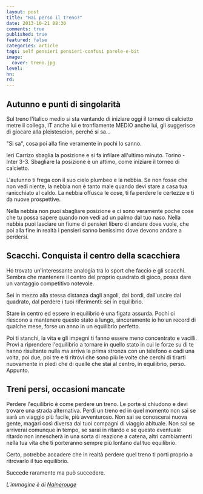 ```yaml
---
layout: post
title: "Hai perso il treno?"
date: 2013-10-21 08:30
comments: true
published: true
featured: false
categories: article
tags: self pensieri pensieri-confusi parole-e-bit
image:
  cover: treno.jpg
level:
hn: 
rd: 
---
```


## Autunno e punti di singolarità

Sul treno l'italico medio si sta vantando di iniziare oggi il torneo di
calcietto metre il collega, IT anche lui e tronfiamente MEDIO anche lui, gli
suggerisce di giocare alla pleistescion, perché si sa...

"Si sa", cosa poi alla fine veramente in pochi lo sanno.

Ieri Carrizo sbaglia la posizione e si fa infilare all'ultimo minuto. Torino -
Inter 3-3. Sbagliare la posizione è un attimo, come iniziare il torneo di
calcietto.

L'autunno ti frega con il suo cielo plumbeo e la nebbia. Se non fosse che non
vedi niente, la nebbia non è tanto male quando devi stare a casa tua
ranicchiato al caldo. La nebbia offusca le cose, ti fa perdere le certezze e ti
da nuove prospettive.

Nella nebbia non puoi sbagliare posizione e ci sono veramente poche cose che tu
possa sapere quando non vedi ad un palmo dal tuo naso. Nella nebbia puoi
lasciare un fiume di pensieri libero di andare dove vuole, che poi alla fine in
realtà i pensieri sanno benissimo dove devono andare a perdersi.

## Scacchi. Conquista il centro della scacchiera

Ho trovato un'interessante analogia tra lo sport che faccio e gli scacchi.
Sembra che mantenere il centro del proprio quadrato di gioco, possa dare un
vantaggio competitivo notevole.

Sei in mezzo alla stessa distanza dagli angoli, dai bordi, dall'uscire dal
quadrato, dal perdere i tuoi riferimenti: sei in equilibrio.

Stare in centro ed essere in equilibrio è una figata assurda. Pochi ci riescono
a mantenere questo stato a lungo, sinceramente io ho un record di qualche mese,
forse un anno in un equilibrio perfetto.

Poi ti stanchi, la vita e gli impegni ti fanno essere meno concentrato e
vacilli. Provi a riprendere l'equilibrio a tornare in quello stato in cui le
forze su di te hanno risultante nulla ma arriva la prima stronza con un
telefono e cadi una volta, poi due, poi tre e ti ritrovi che sono più le volte
che cerchi di tirarti nuovamente in piedi che di quelle che stai al centro, in
equilibrio, perso. Appunto.

## Treni persi, occasioni mancate

Perdere l'equilibrio è come perdere un treno. Le porte si chiudono e devi
trovare una strada alternativa. Perdi un treno ed in quel momento non sai se
sarà un viaggio più facile, più avventuroso. Non sai se conoscerai nuova gente,
magari così diversa dai tuoi compagni di viaggio abituale. Non sai se arriverai
comunque in tempo, se sarai in ritardo e se questo eventuale ritardo non
innescherà in una sorta di reazione a catena, altri cambiamenti nella tua vita
che ti porteranno sempre più lontano dal tuo equilibrio.

Certo, potrebbe accadere che in realtà perdere quel treno ti porti proprio a
ritrovarlo il tuo equilibrio. 

Succede raramente ma può succedere.

_L'immagine è di [Nainerouge](http://www.flickr.com/photos/46461913@N00/3522144033/in/photolist-6neUHg)_
